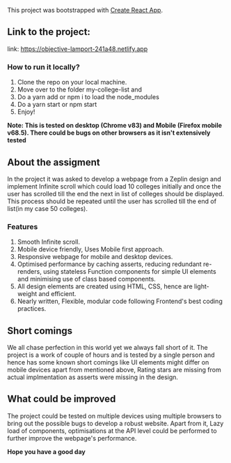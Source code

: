 This project was bootstrapped with [Create React App](https://github.com/facebook/create-react-app).

## Link to the project: 
link: https://objective-lamport-241a48.netlify.app

### How to run it locally?
  1) Clone the repo on your local machine.
  2) Move over to the folder my-college-list and 
  3) Do a yarn add or npm i to load the node_modules
  4) Do a yarn start or npm start 
  5) Enjoy!

**Note: This is tested on desktop (Chrome v83) and Mobile (Firefox mobile v68.5).  There could be bugs on other browsers as it isn't extensively tested**

## About the assigment

In the project it was asked to develop a webpage from a Zeplin design and implement Infinite scroll which could load 10 colleges
initially and once the user has scrolled till the end the next in list of colleges should be displayed. This process should
be repeated until the user has scrolled till the end of list(in my case 50 colleges).

### Features
  1) Smooth Infinite scroll.
  2) Mobile device friendly, Uses Mobile first approach.
  3) Responsive webpage for mobile and desktop devices.
  4) Optimised performance by caching asserts, reducing redundant re-renders, using stateless Function components
     for simple UI elements and minimising use of class based components.
  5) All design elements are created using HTML, CSS, hence are light-weight and efficient.
  6) Nearly written, Flexible, modular code following Frontend's best coding practices.

## Short comings

We all chase perfection in this world yet we always fall short of it. The project is a work of couple of hours and is tested by a single person and hence
has some known short comings like UI elements might differ on mobile devices apart from mentioned above, Rating stars are missing from actual implmentation
as asserts were missing in the design.

## What could be improved

The project could be tested on multiple devices using multiple browsers to bring out the possible bugs to develop a robust website. Apart from it, Lazy load of
components, optimisations at the API level could be performed to further improve the webpage's performance.


**Hope you have a good day**


